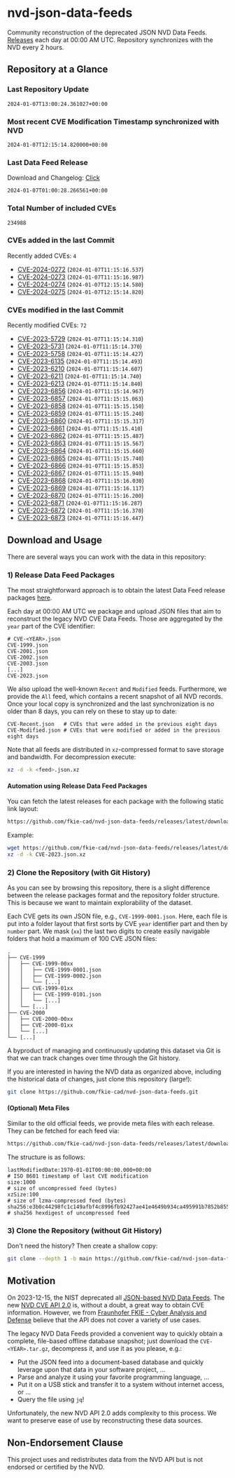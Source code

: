 # nvd-json-data-feeds

Community reconstruction of the deprecated JSON NVD Data Feeds. 
[Releases](https://github.com/fkie-cad/nvd-json-data-feeds/releases/latest) each day at 00:00 AM UTC.
Repository synchronizes with the NVD every 2 hours.

## Repository at a Glance

### Last Repository Update

```plain
2024-01-07T13:00:24.361027+00:00
```

### Most recent CVE Modification Timestamp synchronized with NVD

```plain
2024-01-07T12:15:14.820000+00:00
```

### Last Data Feed Release

Download and Changelog: [Click](https://github.com/fkie-cad/nvd-json-data-feeds/releases/latest)

```plain
2024-01-07T01:00:28.266561+00:00
```

### Total Number of included CVEs

```plain
234988
```

### CVEs added in the last Commit

Recently added CVEs: `4`

* [CVE-2024-0272](CVE-2024/CVE-2024-02xx/CVE-2024-0272.json) (`2024-01-07T11:15:16.537`)
* [CVE-2024-0273](CVE-2024/CVE-2024-02xx/CVE-2024-0273.json) (`2024-01-07T11:15:16.987`)
* [CVE-2024-0274](CVE-2024/CVE-2024-02xx/CVE-2024-0274.json) (`2024-01-07T12:15:14.580`)
* [CVE-2024-0275](CVE-2024/CVE-2024-02xx/CVE-2024-0275.json) (`2024-01-07T12:15:14.820`)


### CVEs modified in the last Commit

Recently modified CVEs: `72`

* [CVE-2023-5729](CVE-2023/CVE-2023-57xx/CVE-2023-5729.json) (`2024-01-07T11:15:14.310`)
* [CVE-2023-5731](CVE-2023/CVE-2023-57xx/CVE-2023-5731.json) (`2024-01-07T11:15:14.370`)
* [CVE-2023-5758](CVE-2023/CVE-2023-57xx/CVE-2023-5758.json) (`2024-01-07T11:15:14.427`)
* [CVE-2023-6135](CVE-2023/CVE-2023-61xx/CVE-2023-6135.json) (`2024-01-07T11:15:14.493`)
* [CVE-2023-6210](CVE-2023/CVE-2023-62xx/CVE-2023-6210.json) (`2024-01-07T11:15:14.607`)
* [CVE-2023-6211](CVE-2023/CVE-2023-62xx/CVE-2023-6211.json) (`2024-01-07T11:15:14.740`)
* [CVE-2023-6213](CVE-2023/CVE-2023-62xx/CVE-2023-6213.json) (`2024-01-07T11:15:14.840`)
* [CVE-2023-6856](CVE-2023/CVE-2023-68xx/CVE-2023-6856.json) (`2024-01-07T11:15:14.967`)
* [CVE-2023-6857](CVE-2023/CVE-2023-68xx/CVE-2023-6857.json) (`2024-01-07T11:15:15.063`)
* [CVE-2023-6858](CVE-2023/CVE-2023-68xx/CVE-2023-6858.json) (`2024-01-07T11:15:15.150`)
* [CVE-2023-6859](CVE-2023/CVE-2023-68xx/CVE-2023-6859.json) (`2024-01-07T11:15:15.240`)
* [CVE-2023-6860](CVE-2023/CVE-2023-68xx/CVE-2023-6860.json) (`2024-01-07T11:15:15.317`)
* [CVE-2023-6861](CVE-2023/CVE-2023-68xx/CVE-2023-6861.json) (`2024-01-07T11:15:15.410`)
* [CVE-2023-6862](CVE-2023/CVE-2023-68xx/CVE-2023-6862.json) (`2024-01-07T11:15:15.487`)
* [CVE-2023-6863](CVE-2023/CVE-2023-68xx/CVE-2023-6863.json) (`2024-01-07T11:15:15.567`)
* [CVE-2023-6864](CVE-2023/CVE-2023-68xx/CVE-2023-6864.json) (`2024-01-07T11:15:15.660`)
* [CVE-2023-6865](CVE-2023/CVE-2023-68xx/CVE-2023-6865.json) (`2024-01-07T11:15:15.740`)
* [CVE-2023-6866](CVE-2023/CVE-2023-68xx/CVE-2023-6866.json) (`2024-01-07T11:15:15.853`)
* [CVE-2023-6867](CVE-2023/CVE-2023-68xx/CVE-2023-6867.json) (`2024-01-07T11:15:15.940`)
* [CVE-2023-6868](CVE-2023/CVE-2023-68xx/CVE-2023-6868.json) (`2024-01-07T11:15:16.030`)
* [CVE-2023-6869](CVE-2023/CVE-2023-68xx/CVE-2023-6869.json) (`2024-01-07T11:15:16.117`)
* [CVE-2023-6870](CVE-2023/CVE-2023-68xx/CVE-2023-6870.json) (`2024-01-07T11:15:16.200`)
* [CVE-2023-6871](CVE-2023/CVE-2023-68xx/CVE-2023-6871.json) (`2024-01-07T11:15:16.287`)
* [CVE-2023-6872](CVE-2023/CVE-2023-68xx/CVE-2023-6872.json) (`2024-01-07T11:15:16.370`)
* [CVE-2023-6873](CVE-2023/CVE-2023-68xx/CVE-2023-6873.json) (`2024-01-07T11:15:16.447`)


## Download and Usage

There are several ways you can work with the data in this repository:

### 1) Release Data Feed Packages

The most straightforward approach is to obtain the latest Data Feed release packages [here](https://github.com/fkie-cad/nvd-json-data-feeds/releases/latest).

Each day at 00:00 AM UTC we package and upload JSON files that aim to reconstruct the legacy NVD CVE Data Feeds.
Those are aggregated by the `year` part of the CVE identifier:

```
# CVE-<YEAR>.json
CVE-1999.json
CVE-2001.json
CVE-2002.json
CVE-2003.json
[...]
CVE-2023.json
```

We also upload the well-known `Recent` and `Modified` feeds.
Furthermore, we provide the `All` feed, which contains a recent snapshot of all NVD records.
Once your local copy is synchronized and the last synchronization is no older than 8 days, you can rely on these to stay up to date:

```plain
CVE-Recent.json   # CVEs that were added in the previous eight days
CVE-Modified.json # CVEs that were modified or added in the previous eight days
```

Note that all feeds are distributed in `xz`-compressed format to save storage and bandwidth.
For decompression execute:

```sh
xz -d -k <feed>.json.xz
```


#### Automation using Release Data Feed Packages

You can fetch the latest releases for each package with the following static link layout:

```sh
https://github.com/fkie-cad/nvd-json-data-feeds/releases/latest/download/CVE-<YEAR>.json.xz
```

Example:

```sh
wget https://github.com/fkie-cad/nvd-json-data-feeds/releases/latest/download/CVE-2023.json.xz
xz -d -k CVE-2023.json.xz
```



### 2) Clone the Repository (with Git History)

As you can see by browsing this repository, there is a slight difference between the release packages format and the repository folder structure.
This is because we want to maintain explorability of the dataset.

Each CVE gets its own JSON file, e.g., `CVE-1999-0001.json`.
Here, each file is put into a folder layout that first sorts by CVE `year` identifier part and then by `number` part.
We mask (`xx`) the last two digits to create easily navigable folders that hold a maximum of 100 CVE JSON files:

```plain
.
├── CVE-1999
│   ├── CVE-1999-00xx
│   │   ├── CVE-1999-0001.json
│   │   ├── CVE-1999-0002.json
│   │   └── [...]
│   ├── CVE-1999-01xx
│   │   ├── CVE-1999-0101.json
│   │   └── [...]
│   └── [...]
├── CVE-2000
│   ├── CVE-2000-00xx
│   ├── CVE-2000-01xx
│   └── [...]
└── [...]
```

A byproduct of managing and continuously updating this dataset via Git is that we can track changes over time through the Git history.

If you are interested in having the NVD data as organized above, including the historical data of changes, just clone this repository (large!):

```sh
git clone https://github.com/fkie-cad/nvd-json-data-feeds.git
```

#### (Optional) Meta Files

Similar to the old official feeds, we provide meta files with each release. They can be fetched for each feed via:

```sh
https://github.com/fkie-cad/nvd-json-data-feeds/releases/latest/download/CVE-<YEAR>.meta
```

The structure is as follows:

```plain
lastModifiedDate:1970-01-01T00:00:00.000+00:00                          # ISO 8601 timestamp of last CVE modification
size:1000                                                               # size of uncompressed feed (bytes)
xzSize:100                                                              # size of lzma-compressed feed (bytes)
sha256:e3b0c44298fc1c149afbf4c8996fb92427ae41e4649b934ca495991b7852b855 # sha256 hexdigest of uncompressed feed
```


### 3) Clone the Repository (without Git History)

Don't need the history? Then create a shallow copy:

```sh
git clone --depth 1 -b main https://github.com/fkie-cad/nvd-json-data-feeds.git
```

## Motivation

On 2023-12-15, the NIST deprecated all [JSON-based NVD Data Feeds](https://nvd.nist.gov/vuln/data-feeds#divRetirementBanner-1).
The new [NVD CVE API 2.0](https://nvd.nist.gov/developers/vulnerabilities) is, without a doubt, a great way to obtain CVE information.
However, we from [Fraunhofer FKIE - Cyber Analysis and Defense](https://www.fkie.fraunhofer.de/en/departments/cad.html) believe that the API does not cover a variety of use cases.

The legacy NVD Data Feeds provided a convenient way to quickly obtain a complete, file-based offline database snapshot; just download the `CVE-<YEAR>.tar.gz`, decompress it, and use it as you please, e.g.:

* Put the JSON feed into a document-based database and quickly leverage upon that data in your software project, ...
* Parse and analyze it using your favorite programming language, ...
* Put it on a USB stick and transfer it to a system without internet access, or ...
* Query the file using `jq`!

Unfortunately, the new NVD API 2.0 adds complexity to this process.
We want to preserve ease of use by reconstructing these data sources.

## Non-Endorsement Clause

This project uses and redistributes data from the NVD API but is not endorsed or certified by the NVD.